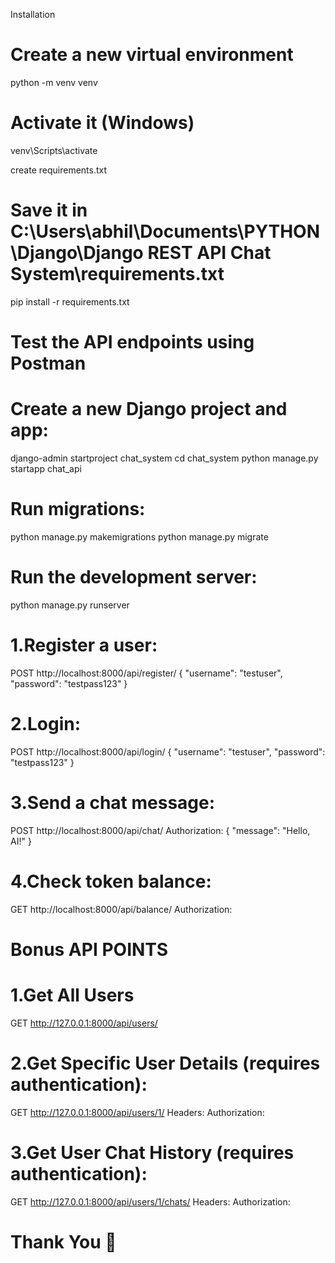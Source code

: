 Installation

# Create a new virtual environment
python -m venv venv

# Activate it (Windows)
venv\Scripts\activate

create requirements.txt
# Save it in C:\Users\abhil\Documents\PYTHON\Django\Django REST API Chat System\requirements.txt

pip install -r requirements.txt


# Test the API endpoints using Postman 

# Create a new Django project and app:
django-admin startproject chat_system
cd chat_system
python manage.py startapp chat_api


# Run migrations:
python manage.py makemigrations
python manage.py migrate


# Run the development server:
python manage.py runserver


# 1.Register a user:
POST http://localhost:8000/api/register/
{
    "username": "testuser",
    "password": "testpass123"
}


# 2.Login:
POST http://localhost:8000/api/login/
{
    "username": "testuser",
    "password": "testpass123"
}


# 3.Send a chat message:
POST http://localhost:8000/api/chat/
Authorization: <token-from-login>
{
    "message": "Hello, AI!"
}


# 4.Check token balance:
GET http://localhost:8000/api/balance/
Authorization: <token-from-login>

# Bonus API POINTS

# 1.Get All Users
GET http://127.0.0.1:8000/api/users/


# 2.Get Specific User Details (requires authentication):
GET http://127.0.0.1:8000/api/users/1/
Headers:
Authorization: <your-auth-token>


# 3.Get User Chat History (requires authentication):
GET http://127.0.0.1:8000/api/users/1/chats/
Headers:
Authorization: <your-auth-token>


# Thank You 🙏
